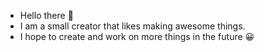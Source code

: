 - Hello there 👋
- I am a small creator that likes making awesome things.
- I hope to create and work on more things in the future 😀
